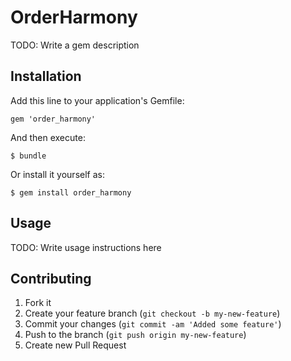# OrderHarmony

TODO: Write a gem description

## Installation

Add this line to your application's Gemfile:

    gem 'order_harmony'

And then execute:

    $ bundle

Or install it yourself as:

    $ gem install order_harmony

## Usage

TODO: Write usage instructions here

## Contributing

1. Fork it
2. Create your feature branch (`git checkout -b my-new-feature`)
3. Commit your changes (`git commit -am 'Added some feature'`)
4. Push to the branch (`git push origin my-new-feature`)
5. Create new Pull Request
